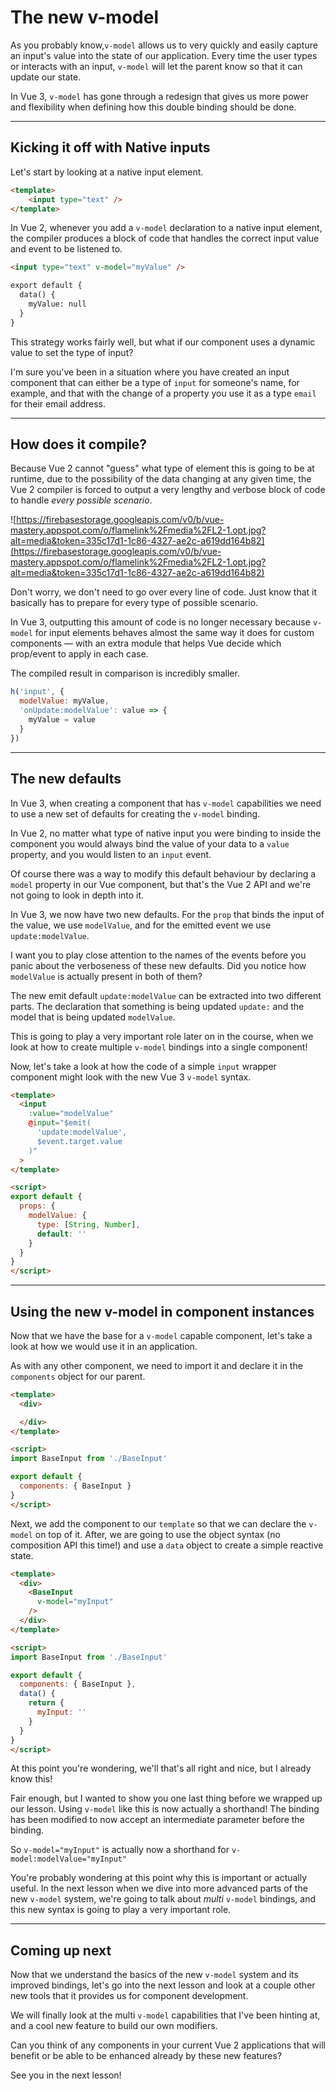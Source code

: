 # The new v-model

As you probably know,`v-model` allows us to very quickly and easily capture an input's value into the state of our application. Every time the user types or interacts with an input, `v-model` will let the parent know so that it can update our state. 

In Vue 3, `v-model` has gone through a redesign that gives us more power and flexibility when defining how this double binding should be done.

---

## Kicking it off with Native inputs

Let's start by looking at a native input element. 

```html
<template>
	<input type="text" />
</template>
```

In Vue 2, whenever you add a `v-model` declaration to a native input element, the compiler produces a block of code that handles the correct input value and event to be listened to.

```html
<input type="text" v-model="myValue" />

export default {
  data() {
    myValue: null
  }
}
```

This strategy works fairly well, but what if our component uses a dynamic value to set the type of input? 

I'm sure you've been in a situation where you have created an input component that can either be a type of `input` for someone's name, for example, and that with the change of a property you use it as a type `email` for their email address. 

---

## How does it compile?

Because Vue 2 cannot "guess" what type of element this is going to be at runtime, due to the possibility of the data changing at any given time, the Vue 2 compiler is forced to output a very lengthy and verbose block of code to handle *every possible scenario*. 

![https://firebasestorage.googleapis.com/v0/b/vue-mastery.appspot.com/o/flamelink%2Fmedia%2FL2-1.opt.jpg?alt=media&token=335c17d1-1c86-4327-ae2c-a619dd164b82](https://firebasestorage.googleapis.com/v0/b/vue-mastery.appspot.com/o/flamelink%2Fmedia%2FL2-1.opt.jpg?alt=media&token=335c17d1-1c86-4327-ae2c-a619dd164b82)

Don't worry, we don't need to go over every line of code. Just know that it basically has to prepare for every type of possible scenario.

In Vue 3, outputting this amount of code is no longer necessary because `v-model` for input elements behaves almost the same way it does for custom components — with an extra module that helps Vue decide which prop/event to apply in each case.

The compiled result in comparison is incredibly smaller.

```javascript
h('input', {
  modelValue: myValue,
  'onUpdate:modelValue': value => {
    myValue = value
  }
})
```

---

## The new defaults

In Vue 3, when creating a component that has `v-model` capabilities we need to use a new set of defaults for creating the `v-model` binding.

In Vue 2, no matter what type of native input you were binding to inside the component you would always bind the value of your data to a `value` property, and you would listen to an `input` event.

Of course there was a way to modify this default behaviour by declaring a `model` property in our Vue component, but that's the Vue 2 API and we're not going to look in depth into it.

In Vue 3, we now have two new defaults. For the `prop` that binds the input of the value, we use `modelValue`, and for the emitted event we use `update:modelValue`.

I want you to play close attention to the names of the events before you panic about the verboseness of these new defaults. Did you notice how `modelValue` is actually present in both of them?

The new emit default `update:modelValue` can be extracted into two different parts. The declaration that something is being updated `update:` and the model that is being updated `modelValue`.

This is going to play a very important role later on in the course, when we look at how to create multiple `v-model` bindings into a single component!

Now, let's take a look at how the code of a simple `input` wrapper component might look with the new Vue 3 `v-model` syntax.

```html
<template>
  <input
    :value="modelValue"
    @input="$emit(
      'update:modelValue', 
      $event.target.value
    )"
  >
</template>

<script>
export default {
  props: {
    modelValue: {
      type: [String, Number],
      default: ''
    }
  }
}
</script>
```

---

## Using the new v-model in component instances

Now that we have the base for a `v-model` capable component, let's take a look at how we would use it in an application.

As with any other component, we need to import it and declare it in the `components` object for our parent.

```html
<template>
  <div>

  </div>
</template>

<script>
import BaseInput from './BaseInput'

export default {
  components: { BaseInput }
}
</script>
```

Next, we add the component to our `template` so that we can declare the `v-model` on top of it. After, we are going to use the object syntax (no composition API this time!) and use a `data` object to create a simple reactive state.

```html
<template>
  <div>
    <BaseInput 
      v-model="myInput"
    />
  </div>
</template>

<script>
import BaseInput from './BaseInput'

export default {
  components: { BaseInput },
  data() {
    return {
      myInput: ''
    }
  }
}
</script>
```

At this point you're wondering, we'll that's all right and nice, but I already know this!

Fair enough, but I wanted to show you one last thing before we wrapped up our lesson. Using `v-model` like this is now actually a shorthand! The binding has been modified to now accept an intermediate parameter before the binding.

So `v-model="myInput"` is actually now a shorthand for `v-model:modelValue="myInput"`

You're probably wondering at this point why this is important or actually useful. In the next lesson when we dive into more advanced parts of the new `v-model` system, we're going to talk about *multi* `v-model` bindings, and this new syntax is going to play a very important role.

---

## Coming up next

Now that we understand the basics of the new `v-model` system and its improved bindings, let's go into the next lesson and look at a couple other new tools that it provides us for component development.

We will finally look at the multi `v-model` capabilities that I've been hinting at, and a cool new feature to build our own modifiers.

Can you think of any components in your current Vue 2 applications that will benefit or be able to be enhanced already by these new features?

See you in the next lesson!
